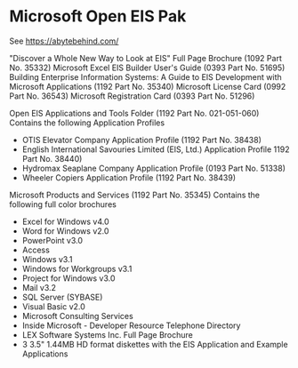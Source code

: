 # Microsoft Open EIS Pak

See https://abytebehind.com/

"Discover a Whole New Way to Look at EIS" Full Page Brochure (1092 Part No. 35332)
Microsoft Excel EIS Builder User's Guide (0393 Part No. 51695)
Building Enterprise Information Systems: A Guide to EIS Development with Microsoft Applications (1192 Part No. 35340)
Microsoft License Card (0992 Part No. 36543)
Microsoft Registration Card (0393 Part No. 51296)

Open EIS Applications and Tools Folder (1192 Part No. 021-051-060)
Contains the following Application Profiles
- OTIS Elevator Company Application Profile (1192 Part No. 38438)
- English International Savouries Limited (EIS, Ltd.) Application Profile 1192 Part No. 38440)
- Hydromax Seaplane Company Application Profile (0193 Part No. 51338)
- Wheeler Copiers Application Profile (1192 Part No. 38439)

Microsoft Products and Services (1192 Part No. 35345)
Contains the following full color brochures 
- Excel for Windows v4.0
- Word for Windows v2.0
- PowerPoint v3.0
- Access 
- Windows v3.1
- Windows for Workgroups v3.1
- Project for Windows v3.0
- Mail v3.2
- SQL Server (SYBASE)
- Visual Basic v2.0
- Microsoft Consulting Services
- Inside Microsoft - Developer Resource Telephone Directory
- LEX Software Systems Inc. Full Page Brochure
- 3 3.5" 1.44MB HD format diskettes with the EIS Application and Example Applications
